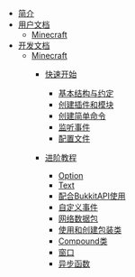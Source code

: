 - [简介](./introduction.md)
- [用户文档]()
  - [Minecraft]()
- [开发文档]()
  - [Minecraft]()
    - [快速开始](development/minecraft/tutorial/tutorial.md)
      - [基本结构与约定](development/minecraft/tutorial/chapter_1.md)
      - [创建插件和模块](development/minecraft/tutorial/chapter_2.md)
      - [创建简单命令](development/minecraft/tutorial/chapter_3.md)
      - [监听事件](development/minecraft/tutorial/chapter_4.md)
      - [配置文件](development/minecraft/tutorial/chapter_5.md)

    - [进阶教程]()
      - [Option](development/minecraft/advanced/option.md)
      - [Text](development/minecraft/advanced/text.md)
      - [配合BukkitAPI使用](development/minecraft/advanced/bukkit.md)
      - [自定义事件](development/minecraft/advanced/event.md)
      - [网络数据包](development/minecraft/advanced/packet.md)
      - [使用和创建包装类](development/minecraft/advanced/wrapper.md)
      - [Compound类](development/minecraft/advanced/compound.md)
      - [窗口](development/minecraft/advanced/window.md)
      - [异步函数](development/minecraft/advanced/async_function.md)